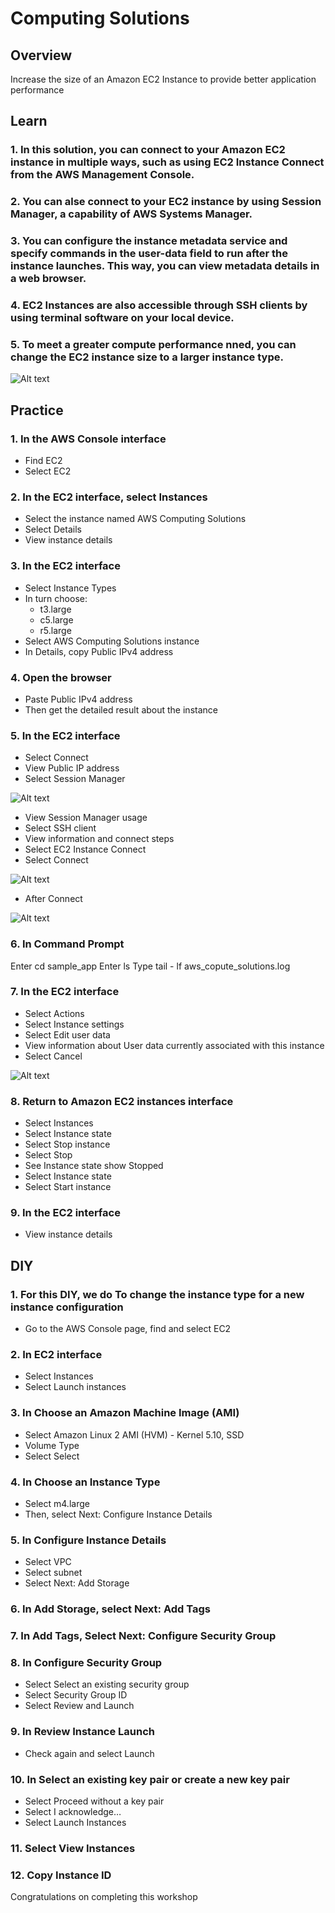# Computing Solutions

## **Overview**

Increase the size of an Amazon EC2 Instance to provide better application performance

## **Learn**

### 1. In this solution, you can connect to your Amazon EC2 instance in multiple ways, such as using EC2 Instance Connect from the AWS Management Console.

### 2. You can alse connect to your EC2 instance by using Session Manager, a capability of AWS Systems Manager.

### 3. You can configure the instance metadata service and specify commands in the user-data field to run after the instance launches. This way, you can view metadata details in a web browser.

### 4. EC2 Instances are also accessible through SSH clients by using terminal software on your local device.

### 5. To meet a greater compute performance nned, you can change the EC2 instance size to a larger instance type.

![Alt text](image.png)

## **Practice**

### 1. In the AWS Console interface

- Find EC2
- Select EC2

### 2. In the EC2 interface, select Instances

- Select the instance named AWS Computing Solutions
- Select Details
- View instance details

### 3. In the EC2 interface

- Select Instance Types
- In turn choose:
  - t3.large
  - c5.large
  - r5.large
- Select AWS Computing Solutions instance
- In Details, copy Public IPv4 address

### 4. Open the browser

- Paste Public IPv4 address
- Then get the detailed result about the instance

### 5. In the EC2 interface

- Select Connect
- View Public IP address
- Select Session Manager

![Alt text](image-1.png)

- View Session Manager usage
- Select SSH client
- View information and connect steps
- Select EC2 Instance Connect
- Select Connect

![Alt text](image-2.png)

- After Connect

![Alt text](image-3.png)

### 6. In Command Prompt

Enter cd sample_app
Enter ls
Type tail - lf aws_copute_solutions.log

### 7. In the EC2 interface

- Select Actions
- Select Instance settings
- Select Edit user data
- View information about User data currently associated with this instance
- Select Cancel

![Alt text](image-4.png)

### 8. Return to Amazon EC2 instances interface

- Select Instances
- Select Instance state
- Select Stop instance
- Select Stop
- See Instance state show Stopped
- Select Instance state
- Select Start instance

### 9. In the EC2 interface

- View instance details

## **DIY**

### 1. For this DIY, we do To change the instance type for a new instance configuration

- Go to the AWS Console page, find and select EC2

### 2. In EC2 interface

- Select Instances
- Select Launch instances

### 3. In Choose an Amazon Machine Image (AMI)

- Select Amazon Linux 2 AMI (HVM) - Kernel 5.10, SSD
- Volume Type
- Select Select

### 4. In Choose an Instance Type

- Select m4.large
- Then, select Next: Configure Instance Details

### 5. In Configure Instance Details

- Select VPC
- Select subnet
- Select Next: Add Storage

### 6. In Add Storage, select Next: Add Tags

### 7. In Add Tags, Select Next: Configure Security Group

### 8. In Configure Security Group

- Select Select an existing security group
- Select Security Group ID
- Select Review and Launch

### 9. In Review Instance Launch

- Check again and select Launch

### 10. In Select an existing key pair or create a new key pair

- Select Proceed without a key pair
- Select I acknowledge…
- Select Launch Instances

### 11. Select View Instances

### 12. Copy Instance ID

Congratulations on completing this workshop

